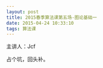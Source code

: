 ```yaml
---
layout: post
title: 2015春季算法课第五场-图论基础一
date: 2015-04-24 10:33:10
tags: 算法课
---
```


主讲人：Jcf

占个坑，回头补。
